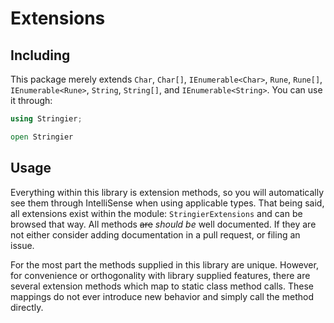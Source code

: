 # Extensions

## Including

This package merely extends `Char`, `Char[]`, `IEnumerable<Char>`, `Rune`, `Rune[]`, `IEnumerable<Rune>`, `String`, `String[]`, and `IEnumerable<String>`. You can use it through:

~~~~csharp
using Stringier;
~~~~
~~~~fsharp
open Stringier
~~~~

## Usage

Everything within this library is extension methods, so you will automatically see them through IntelliSense when using applicable types. That being said, all extensions exist within the module: `StringierExtensions` and can be browsed that way. All methods ~~are~~ *should be* well documented. If they are not either consider adding documentation in a pull request, or filing an issue.

For the most part the methods supplied in this library are unique. However, for convenience or orthogonality with library supplied features, there are several extension methods which map to static class method calls. These mappings do not ever introduce new behavior and simply call the method directly.